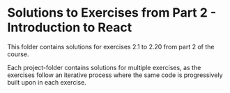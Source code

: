 # Solutions to Exercises from Part 2 - Introduction to React

This folder contains solutions for exercises 2.1 to 2.20 from part 2 of the course.

Each project-folder contains solutions for multiple exercises, as the exercises follow an iterative process where the same code is progressively built upon in each exercise.
